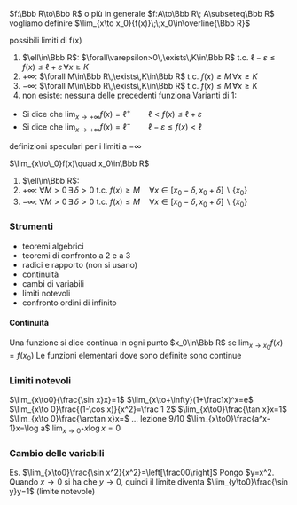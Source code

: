 $f:\Bbb R\to\Bbb R$ o più in generale $f:A\to\Bbb R\; A\subseteq\Bbb R$
vogliamo definire $\lim_{x\to x_0}{f(x)}\;\;x_0\in\overline{\Bbb R}$

possibili limiti di f(x)
1. $\ell\in\Bbb R$: $\forall\varepsilon>0\,\exists\,K\in\Bbb R$ t.c. $\ell-\varepsilon\le f(x)\le\ell+\varepsilon\,\forall x\ge K$
2. $+\infty$: $\forall M\in\Bbb R\,\exists\,K\in\Bbb R$ t.c. $f(x)\ge M \,\forall x\ge K$
3. $-\infty$: $\forall M\in\Bbb R\,\exists\,K\in\Bbb R$ t.c. $f(x)\le M \,\forall x\ge K$
4. non esiste: nessuna delle precedenti funziona
Varianti di 1: 
- Si dice che $\lim_{x\to+\infty}{f(x)}=\ell^+\qquad \ell<f(x)\le\ell+\varepsilon$
- Si dice che $\lim_{x\to+\infty}{f(x)}=\ell^-\qquad \ell-\varepsilon\le f(x)<\ell$ 

definizioni speculari per i limiti a $-\infty$

$\lim_{x\to\_0}f(x)\quad x_0\in\Bbb R$
1. $\ell\in\Bbb R$: 
2. $+\infty$: $\forall M>0\,\exists\,\delta>0$ t.c. $f(x)\ge M \quad\forall x\in[x_0-\delta,x_0+\delta]\backslash\{x_0\}$
3. $-\infty$: $\forall M>0\,\exists\,\delta>0$ t.c. $f(x)\le M \quad\forall x\in[x_0-\delta,x_0+\delta]\backslash\{x_0\}$

### Strumenti
- teoremi algebrici
- teoremi di confronto a 2 e a 3
- radici e rapporto (non si usano)
- continuità
- cambi di variabili
- limiti notevoli
- confronto ordini di infinito

#### Continuità
Una funzione si dice continua in ogni punto $x_0\in\Bbb R$ se $\lim_{x\to x_0}f(x)=f(x_0)$
Le funzioni elementari dove sono definite sono continue

### Limiti notevoli
$\lim_{x\to0}{\frac{\sin x}x}=1$
$\lim_{x\to+\infty}(1+\frac1x)^x=e$
$\lim_{x\to 0}\frac{(1-\cos x)}{x^2}=\frac 1 2$
$\lim_{x\to0}\frac{\tan x}x=1$
$\lim_{x\to 0}\frac{\arctan x}x=$
... lezione 9/10
$\lim_{x\to0}\frac{a^x-1}x=\log a$
$\lim_{x\to0^+}x\log x=0$

### Cambio delle variabili
Es. $\lim_{x\to0}\frac{\sin x^2}{x^2}=\left[\frac00\right]$
Pongo $y=x^2. Quando $x\to0$ si ha che $y\to0$, quindi il limite diventa
$\lim_{y\to0}\frac{\sin y}y=1$ (limite notevole)